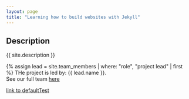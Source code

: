 ```yaml
---
layout: page
title: "Learning how to build websites with Jekyll"
---
```


## Description

{{ site.description }}


{% assign lead = site.team_members | where: "role", "project lead" | first %}
THe project is led by: {{ lead.name }}.  
See our full team [here](/about)



[link to defaultTest](defaultTest)
